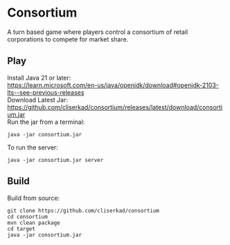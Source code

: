 # Consortium

A turn based game where players control a consortium of retail corporations to compete for market share.

## Play

Install Java 21 or later:  
https://learn.microsoft.com/en-us/java/openjdk/download#openjdk-2103-lts--see-previous-releases  
Download Latest Jar:  
https://github.com/cliserkad/consortium/releases/latest/download/consortium.jar  
Run the jar from a terminal:

```
java -jar consortium.jar
```

To run the server:

```
java -jar consortium.jar server
```

## Build

Build from source:

```
git clone https://github.com/cliserkad/consortium
cd consortium
mvn clean package
cd target
java -jar consortium.jar
```

